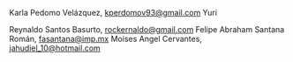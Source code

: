 Karla Pedomo Velázquez, kperdomov93@gmail.com
Yuri

Reynaldo Santos Basurto, rockernaldo@gmail.com
Felipe Abraham Santana Román, fasantana@imp.mx
Moises
Angel Cervantes, jahudiel_10@hotmail.com

